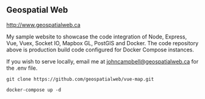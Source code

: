 ## Geospatial Web

http://www.geospatialweb.ca

My sample website to showcase the code integration of Node, Express, Vue, Vuex, Socket IO, Mapbox GL, PostGIS and Docker. The code repository above is production build code configured for Docker Compose instances.

 If you wish to serve locally, email me at johncampbell@geospatialweb.ca for the .env file.
 
 ```git clone https://github.com/geospatialweb/vue-map.git```

 ```docker-compose up -d```
